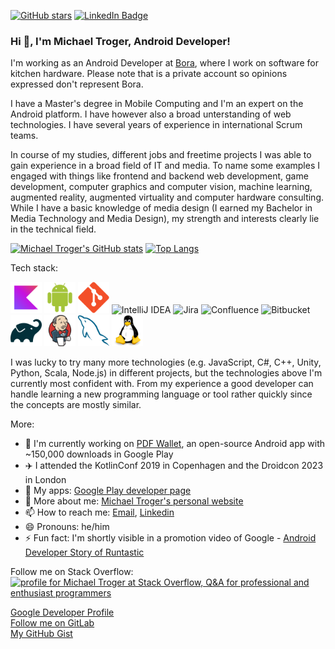 [![GitHub stars](https://img.shields.io/github/stars/michaeltroger?style=flat)](https://github.com/michaeltroger) [![LinkedIn Badge](https://img.shields.io/badge/LinkedIn-Profile-informational?style=flat&logo=linkedin&logoColor=white&color=0D76A8)](https://www.linkedin.com/in/michaeltroger/)
### Hi 👋, I'm Michael Troger, Android Developer!
I'm working as an Android Developer at [Bora]([https://careers.adidas-group.com/locations/hubs/wien](https://bora.com)), where I work on software for kitchen hardware. Please note that is a private account so opinions expressed don't represent Bora.

I have a Master's degree in Mobile Computing and I'm an expert on the Android platform. I have however also a broad unterstanding of web technologies. I have several years of experience in international Scrum teams. 

In course of my studies, different jobs and freetime projects I was able to gain experience in a broad field of IT and media. To name some examples I engaged with things like frontend and backend web development, game development, computer graphics and computer vision, machine learning, augmented reality, augmented virtuality and computer hardware consulting. While I have a basic knowledge of media design (I earned my Bachelor in Media Technology and Media Design), my strength and interests clearly lie in the technical field. 

[![Michael Troger's GitHub stats](https://github-readme-stats.vercel.app/api?username=michaeltroger&count_private=true)](https://github.com/michaeltroger) [![Top Langs](https://github-readme-stats.vercel.app/api/top-langs/?username=michaeltroger&layout=compact)](https://github.com/michaeltroger)


Tech stack:

<img src="https://raw.githubusercontent.com/devicons/devicon/master/icons/kotlin/kotlin-original.svg" alt="Kotlin" title="Kotlin" width="50" height="50"/> <img src="https://raw.githubusercontent.com/devicons/devicon/master/icons/android/android-original.svg" alt="Android" title="Android" width="50" height="50"/> <img src="https://raw.githubusercontent.com/devicons/devicon/master/icons/git/git-original.svg" alt="Git" title="Git" width="50" height="50"/> <img src="https://cdn.worldvectorlogo.com/logos/intellij-idea-1.svg" alt="IntelliJ IDEA" title="IntelliJ IDEA" width="50" height="50"/> <img src="https://cdn.worldvectorlogo.com/logos/jira-3.svg" alt="Jira" title="Jira" width="50" height="50"/> <img src="https://img.icons8.com/?size=100&id=h8EoAfgRDYLo&format=png&color=000000" alt="Confluence" title="Confluence" width="50" height="50"/> <img src="https://cdn.worldvectorlogo.com/logos/bitbucket-icon.svg" alt="Bitbucket" title="Bitbucket" width="50" height="50"/> <img src="https://raw.githubusercontent.com/devicons/devicon/master/icons/gradle/gradle-original.svg" alt="Gradle" title="Gradle" width="50" height="50"/> <img src="https://raw.githubusercontent.com/devicons/devicon/master/icons/jenkins/jenkins-original.svg" alt="Jenkins" title="Jenkins" width="50" height="50"/> <img src="https://raw.githubusercontent.com/devicons/devicon/master/icons/mysql/mysql-original.svg" alt="MySQL" title="MySQL" width="50" height="50"/> <img src="https://raw.githubusercontent.com/devicons/devicon/master/icons/linux/linux-original.svg" alt="Linux" title="Linux" width="50" height="50"/>

I was lucky to try many more technologies (e.g. JavaScript, C#, C++, Unity, Python, Scala, Node.js) in different projects, but the technologies above I'm currently most confident with. From my experience a good developer can handle learning a new programming language or tool rather quickly since the concepts are mostly similar.

More:
- 🔭 I'm currently working on [PDF Wallet](https://github.com/michaeltroger/pdfwallet-android), an open-source Android app with ~150,000 downloads in Google Play
- ✈️ I attended the KotlinConf 2019 in Copenhagen and the Droidcon 2023 in London
- 📱 My apps: [Google Play developer page](https://play.google.com/store/apps/developer?id=Michael+Troger)
- 💬 More about me: [Michael Troger's personal website](https://michaeltroger.com)
- 📫 How to reach me: [Email](https://michaeltroger.com/contact), [Linkedin](https://www.linkedin.com/in/michaeltroger/)
- 😄 Pronouns: he/him
- ⚡ Fun fact: I'm shortly visible in a promotion video of Google - [Android Developer Story of Runtastic](https://www.youtube.com/watch?v=u7srmOZyhDE)

Follow me on Stack Overflow:
<br>
<a href="https://stackoverflow.com/users/5155371/michael-troger"><img src="https://stackoverflow.com/users/flair/5155371.png" width="208" height="58" alt="profile for Michael Troger at Stack Overflow, Q&amp;A for professional and enthusiast programmers" title="profile for Michael Troger at Stack Overflow, Q&amp;A for professional and enthusiast programmers"></a>

[Google Developer Profile](https://g.dev/michaeltroger)
<br>
[Follow me on GitLab](https://gitlab.com/michaeltroger)
<br>
[My GitHub Gist](https://gist.github.com/michaeltroger)
